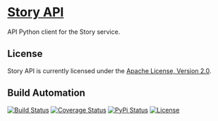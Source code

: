 # [Story API](http://story-api.hive.pt)

API Python client for the Story service.

## License

Story API is currently licensed under the [Apache License, Version 2.0](http://www.apache.org/licenses/).

## Build Automation

[![Build Status](https://travis-ci.org/hivesolutions/story_api.svg?branch=master)](https://travis-ci.org/hivesolutions/story_api)
[![Coverage Status](https://coveralls.io/repos/hivesolutions/story_api/badge.svg?branch=master)](https://coveralls.io/r/hivesolutions/story_api?branch=master)
[![PyPi Status](https://img.shields.io/pypi/v/story_api.svg)](https://pypi.python.org/pypi/story_api)
[![License](https://img.shields.io/badge/license-Apache%202.0-blue.svg)](https://www.apache.org/licenses/)
